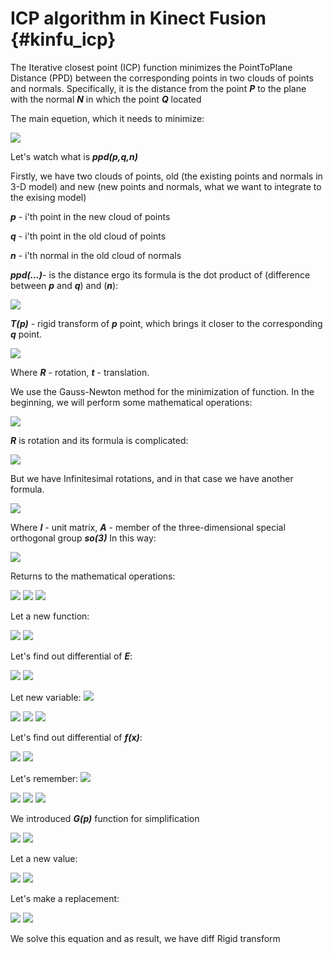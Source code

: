 # ICP algorithm in Kinect Fusion {#kinfu_icp}

The Iterative closest point (ICP) function minimizes the PointToPlane Distance (PPD) between the corresponding points in two clouds of points and normals.
Specifically, it is the distance from the point ***P*** to the plane with the normal ***N*** in which the point ***Q*** located

The main equetion, which it needs to minimize:

<img src="https://render.githubusercontent.com/render/math?math=E=\sum\left\|ppd(p_{i},q_{i},n_{i})\right\|_{2}\rightarrow0">


Let's watch what is ***ppd(p,q,n)***

Firstly, we have two clouds of points, old (the existing points and normals in 3-D model) and new (new points and normals, what we want to integrate to the exising model)

***p*** - i'th point in the new cloud of points

***q*** - i'th point in the old cloud of points

***n*** - i'th normal in the old cloud of normals

***ppd(...)***- is the distance ergo its formula is the dot product of (difference between ***p*** and ***q***) and (***n***):

<img src="https://render.githubusercontent.com/render/math?math=dot(T_{p2q}(p)-q, n)=dot((R\cdot p+t)-q,n)=[(R\cdot p+t)-q]^{T}\cdot n">

***T(p)*** - rigid transform of ***p*** point, which brings it closer to the corresponding ***q*** point.

<img src="https://render.githubusercontent.com/render/math?math=T_{p2q}(p) = (R \cdot  p %2B t)">

Where ***R*** - rotation, ***t*** - translation.

We use the Gauss-Newton method for the minimization of function.
In the beginning, we will perform some mathematical operations:

<img src="https://render.githubusercontent.com/render/math?math=E=\sum\left\|[(R\cdot p %2B t)-q]^{T}\cdot n\right\|_{2}">

***R*** is rotation and its formula is complicated:

<img src="https://render.githubusercontent.com/render/math?math=%5Cdisplaystyle+R+%3D+R_%7Bz%7D%28%5Cgamma%29R_%7By%7D%28%5Cbeta+%29R_%7Bx%7D%28%5Calpha%29%3D%0A%5Cbegin%7Bbmatrix%7D%0Acos%28%5Cgamma%29+%26+-sin%28%5Cgamma%29+%26+0+%5C%5C%0Asin%28%5Cgamma%29+%26+cos%28%5Cgamma%29+%26+0%5C%5C%0A0+%26+0+%26+1%0A%5Cend%7Bbmatrix%7D%0A%5Cbegin%7Bbmatrix%7D%0Acos%28%5Cbeta%29+%26+0+%26+sin%28%5Cbeta%29%5C%5C%0A0+%26+1+%26+0%5C%5C%0A-sin%28%5Cbeta%29+%26+0+%26+cos%28%5Cbeta%29%0A%5Cend%7Bbmatrix%7D%0A%5Cbegin%7Bbmatrix%7D%0A1+%26+0+%26+0%5C%5C%0A0+%26+cos%28%5Calpha%29+%26+-sin%28%5Calpha%29%5C%5C%0A0+%26+sin%28%5Calpha%29+%26+cos%28%5Calpha%29%0A%5Cend%7Bbmatrix%7D%0A">

But we have Infinitesimal rotations, and in that case we have another formula.

<img src="https://render.githubusercontent.com/render/math?math=R=I %2B Ad\theta">

Where ***I*** - unit matrix, ***A*** - member of the three-dimensional special orthogonal group ***so(3)***
In this way:

<img src="https://render.githubusercontent.com/render/math?math=R = I %2B \begin{bmatrix}0 %26 -\gamma  %26 \beta \\ \gamma %26 0 %26 -\alpha \\ -\beta  %26 \alpha  %26 0 \end{bmatrix} = I %2B skew(\begin{bmatrix} \alpha \\ \beta \\ \gamma \\ \end{bmatrix}) = I %2B skew(R_{shift}) ">



Returns to the mathematical operations:

<img src="https://render.githubusercontent.com/render/math?math=E=\sum\left\|[(I %2B skew(R_{shift})) \cdot  p %2B t - q]^{T}  \cdot n \right \|_{2} ">

<img src="https://render.githubusercontent.com/render/math?math=E = \sum \left \| [I \cdot  p %2B skew(R_{shift}) \cdot  p %2B t - q]^{T}  \cdot n \right \|_{2} ">

<img src="https://render.githubusercontent.com/render/math?math=E = \sum \left \| [skew(R_{shift}) \cdot  p %2B t %2B p- q]^{T}  \cdot n \right \|_{2} ">

Let a new function:

<img src="https://render.githubusercontent.com/render/math?math=f(x, p) = skew(R_{shift}) \cdot  p %2B t">

<img src="https://render.githubusercontent.com/render/math?math=E = \sum \left \| [f(x, p) %2B p- q]^{T}  \cdot n \right \|_{2}">

Let's find out differential of ***E***:

<img src="https://render.githubusercontent.com/render/math?math=\frac{\partial E}{\partial x_{i}} = \sum [2 \cdot (f(x, p) %2B p - q)^{T} \cdot n] \cdot [f{}'(x, p)^{T} \cdot n] = 0">

<img src="https://render.githubusercontent.com/render/math?math=\sum [2 \cdot n^{T} \cdot (f(x, p) %2B p - q)] \cdot [n^{T} \cdot f{}'(x, p)] = 0 ">

Let new variable: <img src="https://render.githubusercontent.com/render/math?math=\triangle p = p - q">

<img src="https://render.githubusercontent.com/render/math?math=\sum [2 \cdot n^{T} \cdot (f(x, p) %2B \triangle p)] \cdot [n^{T} \cdot f{}'(x, p)] = 0">

<img src="https://render.githubusercontent.com/render/math?math=\sum [(f(x, p) %2B \triangle p)^{T} \cdot (n \cdot n^{T})] \cdot f{}'(x, p) = 0">

<img src="https://render.githubusercontent.com/render/math?math=\sum f{}'(x, p)^{T} \cdot [n \cdot n^{T}] \cdot [f(x, p) %2B \triangle p] = 0">

Let's find out differential of ***f(x)***:

<img src="https://render.githubusercontent.com/render/math?math=d(f(x)) = d(skew(R_{shift}) \cdot  p %2B t) = d(skew(R_{shift})) \cdot  p %2B skew(R_{shift}) \cdot  d(p)) %2B d(t)">

<img src="https://render.githubusercontent.com/render/math?math=d(f(x)) = skew(\triangle R_{shift}) \cdot  p %2B \triangle t">

Let's remember: <img src="https://render.githubusercontent.com/render/math?math=cross(a, b) = skew(a) \cdot b = skew(b)^{T} \cdot a">

<img src="https://render.githubusercontent.com/render/math?math=d(f(x)) = cross(\triangle R_{shift}, p) %2B \triangle t">

<img src="https://render.githubusercontent.com/render/math?math=d(f(x)) = skew(p)^{T} \cdot \triangle R_{shift} %2B \triangle t">

<img src="https://render.githubusercontent.com/render/math?math=d(f(x))=\begin{bmatrix} skew(p)^{T} %26 | %26 I m\end{bmatrix} \cdot \begin{bmatrix} \triangle R_{shift} %26 \triangle t \end{bmatrix}^{T} = G(p) \cdot X">

We introduced ***G(p)*** function for simplification

<img src="https://render.githubusercontent.com/render/math?math=\sum f{}'(x, p)^{T} \cdot [n \cdot n^{T}] \cdot [f(x, p)] = \sum f{}'(x, p)^{T} \cdot [n \cdot n^{T}] \cdot [- \triangle p]">

<img src="https://render.githubusercontent.com/render/math?math=\sum G(p)^{T} \cdot [n \cdot n^{T}] \cdot [G(p) \cdot X] = \sum G(p)^{T} \cdot [n \cdot n^{T}] \cdot [- \triangle p]">

Let a new value:

<img src="https://render.githubusercontent.com/render/math?math=C = G(p)^{T} \cdot n">

<img src="https://render.githubusercontent.com/render/math?math=C^{T} = (G(p)^{T} \cdot n)^{T} = n^{T} \cdot G(p)">

Let's make a replacement:

<img src="https://render.githubusercontent.com/render/math?math=\sum C \cdot C^{T} \cdot X = \sum C \cdot n^{T} \cdot [- \triangle p]">

<img src="https://render.githubusercontent.com/render/math?math=\sum C\cdot C^{T}\cdot \begin{bmatrix} \triangle R_{shift}\\ \triangle t \end{bmatrix} = \sum C \cdot n^{T} \cdot [- \triangle p]">

We solve this equation and as result, we have diff Rigid transform
